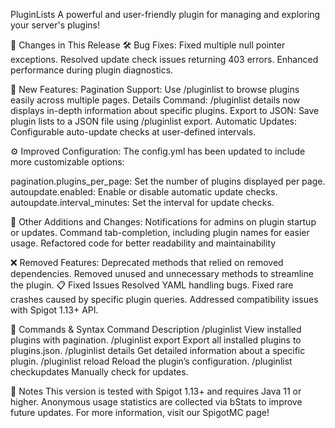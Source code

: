 PluginLists
A powerful and user-friendly plugin for managing and exploring your server's plugins!

🚀 Changes in This Release
🛠️ Bug Fixes:
Fixed multiple null pointer exceptions.
Resolved update check issues returning 403 errors.
Enhanced performance during plugin diagnostics.


🌟 New Features:
Pagination Support: Use /pluginlist <page> to browse plugins easily across multiple pages.
Details Command: /pluginlist details <plugin> now displays in-depth information about specific plugins.
Export to JSON: Save plugin lists to a JSON file using /pluginlist export.
Automatic Updates: Configurable auto-update checks at user-defined intervals.


⚙️ Improved Configuration:
The config.yml has been updated to include more customizable options:


pagination.plugins_per_page: Set the number of plugins displayed per page.
autoupdate.enabled: Enable or disable automatic update checks.
autoupdate.interval_minutes: Set the interval for update checks.


🔄 Other Additions and Changes:
Notifications for admins on plugin startup or updates.
Command tab-completion, including plugin names for easier usage.
Refactored code for better readability and maintainability


❌ Removed Features:
Deprecated methods that relied on removed dependencies.
Removed unused and unnecessary methods to streamline the plugin.
📋 Fixed Issues
Resolved YAML handling bugs.
Fixed rare crashes caused by specific plugin queries.
Addressed compatibility issues with Spigot 1.13+ API.



📖 Commands & Syntax
Command	Description
/pluginlist <page>	View installed plugins with pagination.
/pluginlist export	Export all installed plugins to plugins.json.
/pluginlist details <plugin>	Get detailed information about a specific plugin.
/pluginlist reload	Reload the plugin’s configuration.
/pluginlist checkupdates	Manually check for updates.



📌 Notes
This version is tested with Spigot 1.13+ and requires Java 11 or higher.
Anonymous usage statistics are collected via bStats to improve future updates.
For more information, visit our SpigotMC page!
